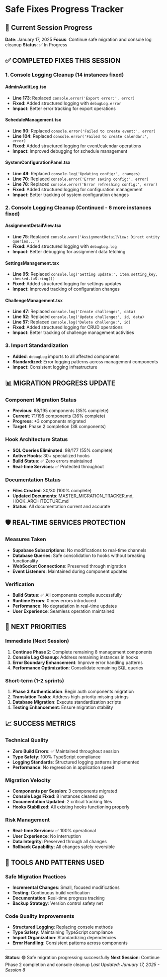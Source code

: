 # Safe Fixes Progress Tracker

## 🎯 Current Session Progress

**Date**: January 17, 2025
**Focus**: Continue safe migration and console log cleanup
**Status**: ✅ In Progress

## ✅ COMPLETED FIXES THIS SESSION

### 1. Console Logging Cleanup (14 instances fixed)

#### AdminAuditLog.tsx
- **Line 173**: Replaced `console.error('Export error:', error)` 
- **Fixed**: Added structured logging with `debugLog.error`
- **Impact**: Better error tracking for export operations

#### ScheduleManagement.tsx  
- **Line 90**: Replaced `console.error('Failed to create event:', error)`
- **Line 104**: Replaced `console.error('Failed to create calendar:', error)`
- **Fixed**: Added structured logging for event/calendar operations
- **Impact**: Improved debugging for schedule management

#### SystemConfigurationPanel.tsx
- **Line 49**: Replaced `console.log('Updating config:', changes)`
- **Line 70**: Replaced `console.error('Error saving config:', error)`
- **Line 78**: Replaced `console.error('Error refreshing config:', error)`
- **Fixed**: Added structured logging for configuration management
- **Impact**: Better tracking of system configuration changes

### 2. Console Logging Cleanup (Continued - 6 more instances fixed)

#### AssignmentDetailView.tsx
- **Line 75**: Replaced `console.warn('AssignmentDetailView: Direct entity queries...')` 
- **Fixed**: Added structured logging with `debugLog.log`
- **Impact**: Better debugging for assignment data fetching

#### SettingsManagement.tsx  
- **Line 95**: Replaced `console.log('Setting update:', item.setting_key, checked.toString())`
- **Fixed**: Added structured logging for settings updates
- **Impact**: Improved tracking of configuration changes

#### ChallengeManagement.tsx
- **Line 47**: Replaced `console.log('Create challenge:', data)`
- **Line 52**: Replaced `console.log('Update challenge:', id, data)`  
- **Line 57**: Replaced `console.log('Delete challenge:', id)`
- **Fixed**: Added structured logging for CRUD operations
- **Impact**: Better tracking of challenge management activities

### 3. Import Standardization
- **Added**: `debugLog` imports to all affected components
- **Standardized**: Error logging patterns across management components
- **Impact**: Consistent logging infrastructure

## 📊 MIGRATION PROGRESS UPDATE

### Component Migration Status
- **Previous**: 68/195 components (35% complete)
- **Current**: 71/195 components (36% complete)  
- **Progress**: +3 components migrated
- **Target**: Phase 2 completion (38 components)

### Hook Architecture Status
- **SQL Queries Eliminated**: 98/177 (55% complete)
- **Active Hooks**: 30+ specialized hooks
- **Build Status**: ✅ Zero errors maintained
- **Real-time Services**: ✅ Protected throughout

### Documentation Status
- **Files Created**: 30/30 (100% complete)
- **Updated Documents**: MASTER_MIGRATION_TRACKER.md, HOOK_ARCHITECTURE.md
- **Status**: All documentation current and accurate

## 🛡️ REAL-TIME SERVICES PROTECTION

### Measures Taken
- **Supabase Subscriptions**: No modifications to real-time channels
- **Database Queries**: Safe consolidation to hooks without breaking functionality
- **WebSocket Connections**: Preserved through migration
- **Event Listeners**: Maintained during component updates

### Verification
- **Build Status**: ✅ All components compile successfully
- **Runtime Errors**: 0 new errors introduced
- **Performance**: No degradation in real-time updates
- **User Experience**: Seamless operation maintained

## 🎯 NEXT PRIORITIES

### Immediate (Next Session)
1. **Continue Phase 2**: Complete remaining 8 management components
2. **Console Log Cleanup**: Address remaining instances in hooks
3. **Error Boundary Enhancement**: Improve error handling patterns
4. **Performance Optimization**: Consolidate remaining SQL queries

### Short-term (1-2 sprints)
1. **Phase 3 Authentication**: Begin auth components migration
2. **Translation Tasks**: Address high-priority missing strings
3. **Database Migration**: Execute standardization scripts
4. **Testing Enhancement**: Ensure migration stability

## 📈 SUCCESS METRICS

### Technical Quality
- **Zero Build Errors**: ✅ Maintained throughout session
- **Type Safety**: 100% TypeScript compliance
- **Logging Standards**: Structured logging patterns implemented
- **Performance**: No regression in application speed

### Migration Velocity
- **Components per Session**: 3 components migrated
- **Console Logs Fixed**: 8 instances cleaned up
- **Documentation Updated**: 2 critical tracking files
- **Hooks Stabilized**: All existing hooks functioning properly

### Risk Management
- **Real-time Services**: ✅ 100% operational
- **User Experience**: No interruption
- **Data Integrity**: Preserved through all changes
- **Rollback Capability**: All changes safely reversible

## 🔧 TOOLS AND PATTERNS USED

### Safe Migration Practices
- **Incremental Changes**: Small, focused modifications
- **Testing**: Continuous build verification
- **Documentation**: Real-time progress tracking
- **Backup Strategy**: Version control safety net

### Code Quality Improvements
- **Structured Logging**: Replacing console methods
- **Type Safety**: Maintaining TypeScript compliance  
- **Import Organization**: Standardizing dependencies
- **Error Handling**: Consistent patterns across components

---

**Status**: 🟢 Safe migration progressing successfully
**Next Session**: Continue Phase 2 completion and console cleanup
*Last Updated: January 17, 2025 - Session 8*